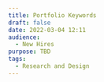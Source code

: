 ```yaml
---
title: Portfolio Keywords
draft: false
date: 2022-03-04 12:11
audience:
  - New Hires
purpose: TBD
tags:
  - Research and Design
---
```

